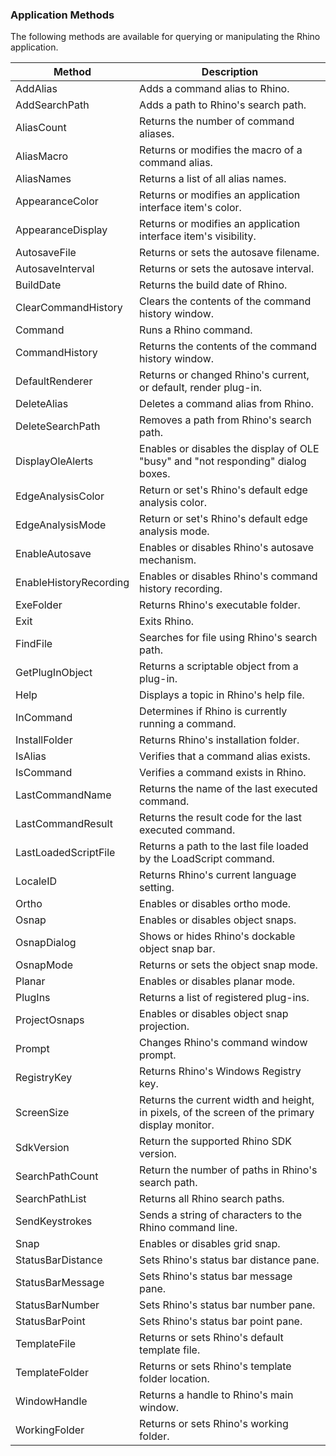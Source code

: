 ### Application Methods

The following methods are available for querying or manipulating the Rhino application.  
 
| Method | Description |
|--------|-------------|
| AddAlias | Adds a command alias to Rhino. |
| AddSearchPath | Adds a path to Rhino's search path. |
| AliasCount | Returns the number of command aliases. |
| AliasMacro | Returns or modifies the macro of a command alias. |
| AliasNames | Returns a list of all alias names. |
| AppearanceColor | Returns or modifies an application interface item's color. |
| AppearanceDisplay | Returns or modifies an application interface item's visibility. |
| AutosaveFile | Returns or sets the autosave filename. |
| AutosaveInterval | Returns or sets the autosave interval. |
| BuildDate | Returns the build date of Rhino. |
| ClearCommandHistory | Clears the contents of the command history window. |
| Command | Runs a Rhino command. |
| CommandHistory | Returns the contents of the command history window. |
| DefaultRenderer | Returns or changed Rhino's current, or default, render plug-in. |
| DeleteAlias | Deletes a command alias from Rhino. |
| DeleteSearchPath | Removes a path from Rhino's search path. |
| DisplayOleAlerts | Enables or disables the display of OLE "busy" and "not responding" dialog boxes. |
| EdgeAnalysisColor | Return or set's Rhino's default edge analysis color. |
| EdgeAnalysisMode | Return or set's Rhino's default edge analysis mode. |
| EnableAutosave | Enables or disables Rhino's autosave mechanism. |
| EnableHistoryRecording | Enables or disables Rhino's command history recording. |
| ExeFolder | Returns Rhino's executable folder. |
| Exit | Exits Rhino. |
| FindFile | Searches for file using Rhino's search path. |
| GetPlugInObject | Returns a scriptable object from a plug-in. |
| Help | Displays a topic in Rhino's help file. |
| InCommand | Determines if Rhino is currently running a command. |
| InstallFolder | Returns Rhino's installation folder. |
| IsAlias | Verifies that a command alias exists. |
| IsCommand | Verifies a command exists in Rhino. |
| LastCommandName | Returns the name of the last executed command. |
| LastCommandResult | Returns the result code for the last executed command. |
| LastLoadedScriptFile | Returns a path to the last file loaded by the LoadScript command. |
| LocaleID | Returns Rhino's current language setting. |
| Ortho | Enables or disables ortho mode. |
| Osnap | Enables or disables object snaps. |
| OsnapDialog | Shows or hides Rhino's dockable object snap bar. |
| OsnapMode | Returns or sets the object snap mode. |
| Planar | Enables or disables planar mode. |
| PlugIns | Returns a list of registered plug-ins. |
| ProjectOsnaps | Enables or disables object snap projection. |
| Prompt | Changes Rhino's command window prompt. |
| RegistryKey | Returns Rhino's Windows Registry key. |
| ScreenSize | Returns the current width and height, in pixels, of the screen of the primary display monitor. |
| SdkVersion | Return the supported Rhino SDK version. |
| SearchPathCount | Return the number of paths in Rhino's search path. |
| SearchPathList | Returns all Rhino search paths. |
| SendKeystrokes | Sends a string of characters to the Rhino command line. |
| Snap | Enables or disables grid snap. |
| StatusBarDistance | Sets Rhino's status bar distance pane. |
| StatusBarMessage | Sets Rhino's status bar message pane. |
| StatusBarNumber | Sets Rhino's status bar number pane. |
| StatusBarPoint | Sets Rhino's status bar point pane. |
| TemplateFile | Returns or sets Rhino's default template file. |
| TemplateFolder | Returns or sets Rhino's template folder location. |
| WindowHandle | Returns a handle to Rhino's main window. |
| WorkingFolder | Returns or sets Rhino's working folder. |
